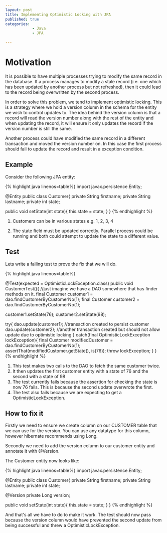 ```yaml
---
layout: post
title: Implementing Optimistic Locking with JPA
published: true
categories: 
            - Java
            - JPA

---
```


# Motivation
It is possible to have multiple processes trying to modify the same record in the database. If a process manages to modify a stale record
(i.e. one which has been updated by another process but not refreshed), then it could lead to the record being overwritten by the second process.

In order to solve this problem, we tend to implement optimistic locking. This is a strategy where we hold a version column in the schema for
the entity we wish to control updates to. The idea behind the version column is that a record will read the version number along with the rest of the entity
and when updating the record, it will ensure it only updates the record if the version number is still the same.

Another process could have modified the same record in a different transaction and moved the version number on. In this case the first process should fail to update the record
and result in a exception condition.

## Example
Consider the following JPA entity:

{% highlight java linenos=table%}
import javax.persistence.Entity;

@Entity
public class Customer{
  private String firstname;
  private String lastname;
  private int state;
  
  public void setState(int state){
    this.state = state;
  }
}
{% endhighlight %}

1. Customers can be in various states e.g. 1, 2, 3, 4

2. The state field must be updated correctly. Parallel process could be running and both could attempt to update the state to a different value.

## Test
Lets write a failing test to prove the fix that we will do.

{% highlight java linenos=table%}

@Test(expected = OptimisticLockException.class)
public void CustomerTest(){
  //just imagine we have a DAO somewhere that has finder methods on it.
  final Customer customer1 = dao.findCustomerByCustomerNo(1);
  final Customer customer2 = dao.findCustomerByCustomerNo(1);

  customer1.setState(76);
  customer2.setState(98);

  try{
      dao.update(customer1); //transaction created to persist customer
      dao.update(customer2); //another transaction created but should not allow update due to optimistic locking
     }
     catch(final OptimisticLockException lockException){
        final Customer modifiedCustomer = dao.findCustomerByCustomerNo(1);
        assertThat(modifiedCustomer.getState(), is(76));
        throw lockException;
    }
}
{% endhighlight %}

1. This test makes two calls to the DAO to fetch the same customer twice.
2. It then updates the first customer entity with a state of 76 and the second with a state of 98
3. The test currently fails because the assertion for checking the state is now 76 fails. This is because the second update overwrote the first.
4. The test also fails because we are expecting to get a OptimisticLockException.

## How to fix it
Firstly we need to ensure we create column on our CUSTOMER table that we can use for the version. You can use any datatype for this
column, however hibernate recommends using Long.

Secondly we need to add the version column to our customer entity and annotate it with @Version.

The Customer entity now looks like:

{% highlight java linenos=table%}
import javax.persistence.Entity;

@Entity
public class Customer{
  private String firstname;
  private String lastname;
  private int state;
  
  @Version
  private Long version;
  
  public void setState(int state){
    this.state = state;
  }
}
{% endhighlight %}

And that's all we have to do to make it work. The test should now pass because the version column would have prevented the second update
from being successful and threw a OptimisticLockException.
